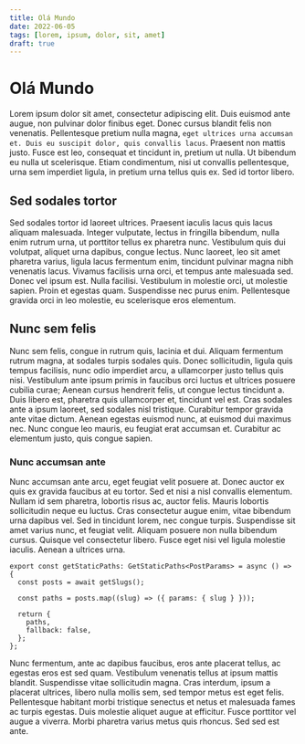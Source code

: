```yaml
---
title: Olá Mundo
date: 2022-06-05
tags: [lorem, ipsum, dolor, sit, amet]
draft: true
---
```


# Olá Mundo

Lorem ipsum dolor sit amet, consectetur adipiscing elit. Duis euismod ante augue, non pulvinar dolor finibus eget. Donec cursus blandit felis non venenatis. Pellentesque pretium nulla magna, `eget ultrices urna accumsan et. Duis eu suscipit dolor, quis convallis lacus`. Praesent non mattis justo. Fusce est leo, consequat et tincidunt in, pretium ut nulla. Ut bibendum eu nulla ut scelerisque. Etiam condimentum, nisi ut convallis pellentesque, urna sem imperdiet ligula, in pretium urna tellus quis ex. Sed id tortor libero.

## Sed sodales tortor

Sed sodales tortor id laoreet ultrices. Praesent iaculis lacus quis lacus aliquam malesuada. Integer vulputate, lectus in fringilla bibendum, nulla enim rutrum urna, ut porttitor tellus ex pharetra nunc. Vestibulum quis dui volutpat, aliquet urna dapibus, congue lectus. Nunc laoreet, leo sit amet pharetra varius, ligula lacus fermentum enim, tincidunt pulvinar magna nibh venenatis lacus. Vivamus facilisis urna orci, et tempus ante malesuada sed. Donec vel ipsum est. Nulla facilisi. Vestibulum in molestie orci, ut molestie sapien. Proin et egestas quam. Suspendisse nec purus enim. Pellentesque gravida orci in leo molestie, eu scelerisque eros elementum.

## Nunc sem felis

Nunc sem felis, congue in rutrum quis, lacinia et dui. Aliquam fermentum rutrum magna, at sodales turpis sodales quis. Donec sollicitudin, ligula quis tempus facilisis, nunc odio imperdiet arcu, a ullamcorper justo tellus quis nisi. Vestibulum ante ipsum primis in faucibus orci luctus et ultrices posuere cubilia curae; Aenean cursus hendrerit felis, ut congue lectus tincidunt a. Duis libero est, pharetra quis ullamcorper et, tincidunt vel est. Cras sodales ante a ipsum laoreet, sed sodales nisl tristique. Curabitur tempor gravida ante vitae dictum. Aenean egestas euismod nunc, at euismod dui maximus nec. Nunc congue leo mauris, eu feugiat erat accumsan et. Curabitur ac elementum justo, quis congue sapien.

### Nunc accumsan ante

Nunc accumsan ante arcu, eget feugiat velit posuere at. Donec auctor ex quis ex gravida faucibus at eu tortor. Sed et nisi a nisl convallis elementum. Nullam id sem pharetra, lobortis risus ac, auctor felis. Mauris lobortis sollicitudin neque eu luctus. Cras consectetur augue enim, vitae bibendum urna dapibus vel. Sed in tincidunt lorem, nec congue turpis. Suspendisse sit amet varius nunc, et feugiat velit. Aliquam posuere non nulla bibendum cursus. Quisque vel consectetur libero. Fusce eget nisi vel ligula molestie iaculis. Aenean a ultrices urna.

```tsx
export const getStaticPaths: GetStaticPaths<PostParams> = async () => {
  const posts = await getSlugs();

  const paths = posts.map((slug) => ({ params: { slug } }));

  return {
    paths,
    fallback: false,
  };
};
```

Nunc fermentum, ante ac dapibus faucibus, eros ante placerat tellus, ac egestas eros est sed quam. Vestibulum venenatis tellus at ipsum mattis blandit. Suspendisse vitae sollicitudin magna. Cras interdum, ipsum a placerat ultrices, libero nulla mollis sem, sed tempor metus est eget felis. Pellentesque habitant morbi tristique senectus et netus et malesuada fames ac turpis egestas. Duis molestie aliquet augue at efficitur. Fusce porttitor vel augue a viverra. Morbi pharetra varius metus quis rhoncus. Sed sed est ante.
